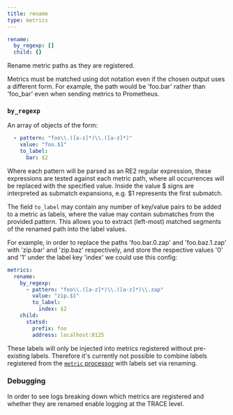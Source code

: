 ```yaml
---
title: rename
type: metrics
---
```


```yaml
rename:
  by_regexp: []
  child: {}
```

Rename metric paths as they are registered.

Metrics must be matched using dot notation even if the chosen output uses a
different form. For example, the path would be 'foo.bar' rather than 'foo_bar'
even when sending metrics to Prometheus.

### `by_regexp`

An array of objects of the form:

```yaml
  - pattern: "foo\\.([a-z]*)\\.([a-z]*)"
    value: "foo.$1"
    to_label:
      bar: $2
```

Where each pattern will be parsed as an RE2 regular expression, these
expressions are tested against each metric path, where all occurrences will be
replaced with the specified value. Inside the value $ signs are interpreted as
submatch expansions, e.g. $1 represents the first submatch.

The field `to_label` may contain any number of key/value pairs to be
added to a metric as labels, where the value may contain submatches from the
provided pattern. This allows you to extract (left-most) matched segments of the
renamed path into the label values.

For example, in order to replace the paths 'foo.bar.0.zap' and 'foo.baz.1.zap'
with 'zip.bar' and 'zip.baz' respectively, and store the respective values '0'
and '1' under the label key 'index' we could use this config:

```yaml
metrics:
  rename:
    by_regexp:
      - pattern: "foo\\.([a-z]*)\\.([a-z]*)\\.zap"
        value: "zip.$1"
        to_label:
          index: $2
    child:
      statsd:
        prefix: foo
        address: localhost:8125
```

These labels will only be injected into metrics registered without pre-existing
labels. Therefore it's currently not possible to combine labels registered from
the [`metric` processor](/docs/components/processors/metric) with labels
set via renaming.

### Debugging

In order to see logs breaking down which metrics are registered and whether they
are renamed enable logging at the TRACE level.


